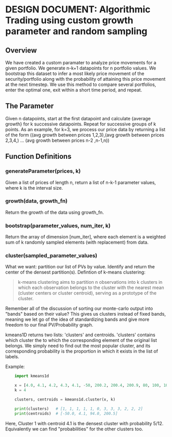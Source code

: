 # DESIGN DOCUMENT: Algorithmic Trading using custom growth parameter and random sampling

## Overview

 We have created a custom paramater to analyze price movements for a given portfolio. 
 We generate n-k+1 datapoints for n portfolio values. We bootstrap this dataset to infer a most likely price movement
 of the security/portfolio along with the probability of attaining this price movement at the next timestep.
 We use this method to compare several portfolios, enter the optimal one, exit within a short time period, and repeat.

## The Parameter

Given n datapoints, start at the first datapoint and calculate {average growth} for k successive datapoints. Repeat for 
successive groups of k points. As an example, for k=3, we process our price data by returning a list of the form
((avg growth between prices 1,2,3),(avg growth between prices 2,3,4,) ... (avg growth between prices n-2 ,n-1,n))
## Function Definitions

### generateParameter(prices, k)
Given a list of prices of length n, return a list of n-k-1 parameter values, where k is the interval size.

### growth(data, growth_fn)
Return the growth of the data using growth_fn.

### bootstrap(parameter_values, num_iter, k)
Return the array of dimension [num_iter], where each element is a weighted sum of k randomly sampled elements 
(with replacement) from data.

### cluster(sampled_parameter_values)
What we want: partition our list of PVs by value. Identify and return the center of
the densest partition(s).
Defintion of k-means clustering:

> k-means clustering aims to partition n observations into k clusters in which each observation belongs to the cluster with 
> the nearest mean (cluster centers or cluster centroid), serving as a prototype of the cluster.

Remember all of the discussion of sorting our monte-carlo output into "bands" based on their value? This gives us clusters
instead of fixed bands, meaning we let go of the idea of standardizing bands and give more freedom to our
final PV/Probability graph.

kmeans1D returns two lists: 'clusters' and centroids. 'clusters' contains which cluster the to which 
the corresponding element of the original list belongs. We simply need to find out the most popular cluster,
and its corresponding probability is the proportion in which it exists in the list of labels.

Example:

```python
    import kmeans1d

    x = [4.0, 4.1, 4.2, 4.3, 4.1, -50, 200.2, 200.4, 200.9, 80, 100, 102]
    k = 4

    clusters, centroids = kmeans1d.cluster(x, k)

    print(clusters)   # [1, 1, 1, 1, 1, 0, 3, 3, 3, 2, 2, 2]
    print(centroids)  # [-50.0, 4.1, 94.0, 200.5]
```

Here, Cluster 1 with centroid 4.1 is the densest cluster with probability 5/12. Equivalently we can find "probabilities"
for the other clusters too.


### 
